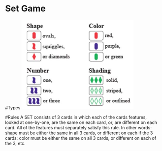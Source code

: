 Set Game
=========================
#Types
![](help_types.png)

#Rules
A SET consists of 3 cards in which each of the cards features, looked at one-by-one, are the same on each card, or, are different on each card. 
All of the features must separately satisfy this rule.
In other words: shape must be either the same in all 3 cards, or different on each if the 3 cards; color must be either the same on all 3 cards, or different on each of the 3, etc. 


